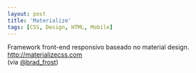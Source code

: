 ```yaml
---
layout: post
title: 'Materialize'
tags: [CSS, Design, HTML, Mobile]
---
```


Framework front-end responsivo baseado no material design.<br>
<http://materializecss.com><br>
(via [@brad_frost](https://twitter.com/brad_frost/status/559766246716375040))
